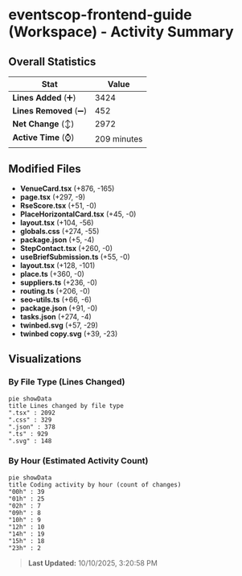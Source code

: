 # eventscop-frontend-guide (Workspace) - Activity Summary 

## Overall Statistics

| Stat                   | Value                                                             |
| ---------------------- | ----------------------------------------------------------------- |
| **Lines Added** (➕)   | 3424                                          |
| **Lines Removed** (➖) | 452                                        |
| **Net Change** (↕)    | 2972                |
| **Active Time** (⌚)   | 209 minutes |


## Modified Files
- **VenueCard.tsx** (+876, -165)
- **page.tsx** (+297, -9)
- **RseScore.tsx** (+51, -0)
- **PlaceHorizontalCard.tsx** (+45, -0)
- **layout.tsx** (+104, -56)
- **globals.css** (+274, -55)
- **package.json** (+5, -4)
- **StepContact.tsx** (+260, -0)
- **useBriefSubmission.ts** (+55, -0)
- **layout.tsx** (+128, -101)
- **place.ts** (+360, -0)
- **suppliers.ts** (+236, -0)
- **routing.ts** (+206, -0)
- **seo-utils.ts** (+66, -6)
- **package.json** (+91, -0)
- **tasks.json** (+274, -4)
- **twinbed.svg** (+57, -29)
- **twinbed copy.svg** (+39, -23)

## Visualizations

### By File Type (Lines Changed)

```mermaid
pie showData
title Lines changed by file type
".tsx" : 2092
".css" : 329
".json" : 378
".ts" : 929
".svg" : 148
```

### By Hour (Estimated Activity Count)

```mermaid
pie showData
title Coding activity by hour (count of changes)
"00h" : 39
"01h" : 25
"02h" : 7
"09h" : 8
"10h" : 9
"12h" : 10
"14h" : 19
"15h" : 18
"23h" : 2
```


> **Last Updated:** 10/10/2025, 3:20:58 PM